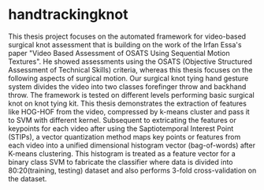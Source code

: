 # handtrackingknot


This thesis project focuses on the automated framework for video-based surgical knot assessment that is building on the work of the Irfan Essa's paper "Video Based Assessment of OSATS Using Sequential Motion Textures". He showed assessments using the OSATS (Objective Structured Assessment of Technical Skills) criteria, whereas this thesis focuses on the following aspects
of surgical motion. Our surgical knot tying hand gesture system divides the video into two classes forefinger throw and backhand throw. The framework is tested on different levels performing basic surgical knot on knot tying kit. This thesis demonstrates the extraction of features like HOG-HOF from the video, compressed by k-means cluster and pass it to SVM
with different kernel. Subsequent to extricating the features or keypoints for each video after using the Saptiotemporal
Interest Point (STIPs), a vector quantization method maps key points or features from each video into a unified dimensional histogram vector (bag-of-words) after K-means clustering. This histogram is treated as a feature vector for a binary class SVM to fabricate the classifier where data is divided into 80:20(training, testing) dataset and also performs 3-fold cross-validation on the dataset.
